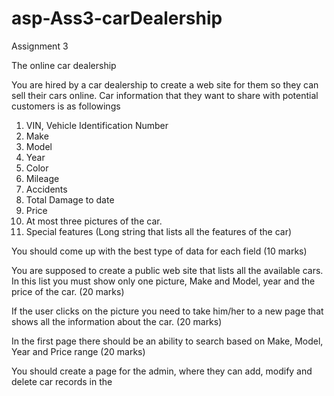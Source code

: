 # asp-Ass3-carDealership

Assignment 3

The online car dealership

You are hired by a car dealership to create a web site for them so they can sell their cars online. Car information that they want to share with potential customers is as followings
1. VIN, Vehicle Identification Number
2. Make
3. Model
4. Year
5. Color
6. Mileage
7. Accidents
8. Total Damage to date
9. Price
10. At most three pictures of the car.
11. Special features (Long string that lists all the features of the car)

You should come up with the best type of data for each field (10 marks)

You are supposed to create a public web site that lists all the available cars. In this list you must show only one picture, Make and Model, year and the price of the car. (20 marks)

If the user clicks on the picture you need to take him/her to a new page that shows all the information about the car. (20 marks)

In the first page there should be an ability to search based on Make, Model, Year and Price range (20 marks)

You should create a page for the admin, where they can add, modify and delete car records in the